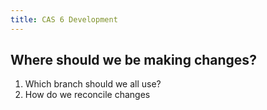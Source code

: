 ```yaml
---
title: CAS 6 Development
---
```


## Where should we be making changes?
1. Which branch should we all use?
2. How do we reconcile changes
